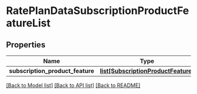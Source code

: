 # RatePlanDataSubscriptionProductFeatureList

## Properties
Name | Type | Description | Notes
------------ | ------------- | ------------- | -------------
**subscription_product_feature** | [**list[SubscriptionProductFeature]**](SubscriptionProductFeature.md) |  | [optional] 

[[Back to Model list]](../README.md#documentation-for-models) [[Back to API list]](../README.md#documentation-for-api-endpoints) [[Back to README]](../README.md)



